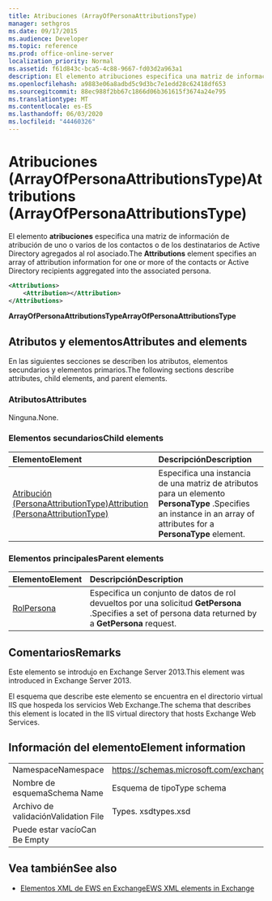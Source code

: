 ```yaml
---
title: Atribuciones (ArrayOfPersonaAttributionsType)
manager: sethgros
ms.date: 09/17/2015
ms.audience: Developer
ms.topic: reference
ms.prod: office-online-server
localization_priority: Normal
ms.assetid: f61d843c-bca5-4c88-9667-fd03d2a963a1
description: El elemento atribuciones especifica una matriz de información de atribución de uno o varios de los contactos o de los destinatarios de Active Directory agregados al rol asociado.
ms.openlocfilehash: a9883e06a8adbd5c9d3bc7e1edd28c62418df653
ms.sourcegitcommit: 88ec988f2bb67c1866d06b361615f3674a24e795
ms.translationtype: MT
ms.contentlocale: es-ES
ms.lasthandoff: 06/03/2020
ms.locfileid: "44460326"
---
```

# <a name="attributions-arrayofpersonaattributionstype"></a><span data-ttu-id="d3e02-103">Atribuciones (ArrayOfPersonaAttributionsType)</span><span class="sxs-lookup"><span data-stu-id="d3e02-103">Attributions (ArrayOfPersonaAttributionsType)</span></span>

<span data-ttu-id="d3e02-104">El elemento **atribuciones** especifica una matriz de información de atribución de uno o varios de los contactos o de los destinatarios de Active Directory agregados al rol asociado.</span><span class="sxs-lookup"><span data-stu-id="d3e02-104">The **Attributions** element specifies an array of attribution information for one or more of the contacts or Active Directory recipients aggregated into the associated persona.</span></span> 
  
```XML
<Attributions>
    <Attribution></Attribution>
</Attributions>
```

 <span data-ttu-id="d3e02-105">**ArrayOfPersonaAttributionsType**</span><span class="sxs-lookup"><span data-stu-id="d3e02-105">**ArrayOfPersonaAttributionsType**</span></span>
## <a name="attributes-and-elements"></a><span data-ttu-id="d3e02-106">Atributos y elementos</span><span class="sxs-lookup"><span data-stu-id="d3e02-106">Attributes and elements</span></span>

<span data-ttu-id="d3e02-107">En las siguientes secciones se describen los atributos, elementos secundarios y elementos primarios.</span><span class="sxs-lookup"><span data-stu-id="d3e02-107">The following sections describe attributes, child elements, and parent elements.</span></span>
  
### <a name="attributes"></a><span data-ttu-id="d3e02-108">Atributos</span><span class="sxs-lookup"><span data-stu-id="d3e02-108">Attributes</span></span>

<span data-ttu-id="d3e02-109">Ninguna.</span><span class="sxs-lookup"><span data-stu-id="d3e02-109">None.</span></span>
  
### <a name="child-elements"></a><span data-ttu-id="d3e02-110">Elementos secundarios</span><span class="sxs-lookup"><span data-stu-id="d3e02-110">Child elements</span></span>

|<span data-ttu-id="d3e02-111">**Elemento**</span><span class="sxs-lookup"><span data-stu-id="d3e02-111">**Element**</span></span>|<span data-ttu-id="d3e02-112">**Descripción**</span><span class="sxs-lookup"><span data-stu-id="d3e02-112">**Description**</span></span>|
|:-----|:-----|
|[<span data-ttu-id="d3e02-113">Atribución (PersonaAttributionType)</span><span class="sxs-lookup"><span data-stu-id="d3e02-113">Attribution (PersonaAttributionType)</span></span>](attribution-personaattributiontype.md) <br/> |<span data-ttu-id="d3e02-114">Especifica una instancia de una matriz de atributos para un elemento **PersonaType** .</span><span class="sxs-lookup"><span data-stu-id="d3e02-114">Specifies an instance in an array of attributes for a **PersonaType** element.</span></span>  <br/> |
   
### <a name="parent-elements"></a><span data-ttu-id="d3e02-115">Elementos principales</span><span class="sxs-lookup"><span data-stu-id="d3e02-115">Parent elements</span></span>

|<span data-ttu-id="d3e02-116">**Elemento**</span><span class="sxs-lookup"><span data-stu-id="d3e02-116">**Element**</span></span>|<span data-ttu-id="d3e02-117">**Descripción**</span><span class="sxs-lookup"><span data-stu-id="d3e02-117">**Description**</span></span>|
|:-----|:-----|
|[<span data-ttu-id="d3e02-118">Rol</span><span class="sxs-lookup"><span data-stu-id="d3e02-118">Persona</span></span>](persona.md) <br/> |<span data-ttu-id="d3e02-119">Especifica un conjunto de datos de rol devueltos por una solicitud **GetPersona** .</span><span class="sxs-lookup"><span data-stu-id="d3e02-119">Specifies a set of persona data returned by a **GetPersona** request.</span></span>  <br/> |
   
## <a name="remarks"></a><span data-ttu-id="d3e02-120">Comentarios</span><span class="sxs-lookup"><span data-stu-id="d3e02-120">Remarks</span></span>

<span data-ttu-id="d3e02-121">Este elemento se introdujo en Exchange Server 2013.</span><span class="sxs-lookup"><span data-stu-id="d3e02-121">This element was introduced in Exchange Server 2013.</span></span>
  
<span data-ttu-id="d3e02-122">El esquema que describe este elemento se encuentra en el directorio virtual IIS que hospeda los servicios Web Exchange.</span><span class="sxs-lookup"><span data-stu-id="d3e02-122">The schema that describes this element is located in the IIS virtual directory that hosts Exchange Web Services.</span></span>
  
## <a name="element-information"></a><span data-ttu-id="d3e02-123">Información del elemento</span><span class="sxs-lookup"><span data-stu-id="d3e02-123">Element information</span></span>

|||
|:-----|:-----|
|<span data-ttu-id="d3e02-124">Namespace</span><span class="sxs-lookup"><span data-stu-id="d3e02-124">Namespace</span></span>  <br/> |https://schemas.microsoft.com/exchange/services/2006/types  <br/> |
|<span data-ttu-id="d3e02-125">Nombre de esquema</span><span class="sxs-lookup"><span data-stu-id="d3e02-125">Schema Name</span></span>  <br/> |<span data-ttu-id="d3e02-126">Esquema de tipo</span><span class="sxs-lookup"><span data-stu-id="d3e02-126">Type schema</span></span>  <br/> |
|<span data-ttu-id="d3e02-127">Archivo de validación</span><span class="sxs-lookup"><span data-stu-id="d3e02-127">Validation File</span></span>  <br/> |<span data-ttu-id="d3e02-128">Types. xsd</span><span class="sxs-lookup"><span data-stu-id="d3e02-128">types.xsd</span></span>  <br/> |
|<span data-ttu-id="d3e02-129">Puede estar vacío</span><span class="sxs-lookup"><span data-stu-id="d3e02-129">Can Be Empty</span></span>  <br/> ||
   
## <a name="see-also"></a><span data-ttu-id="d3e02-130">Vea también</span><span class="sxs-lookup"><span data-stu-id="d3e02-130">See also</span></span>

- [<span data-ttu-id="d3e02-131">Elementos XML de EWS en Exchange</span><span class="sxs-lookup"><span data-stu-id="d3e02-131">EWS XML elements in Exchange</span></span>](ews-xml-elements-in-exchange.md)

